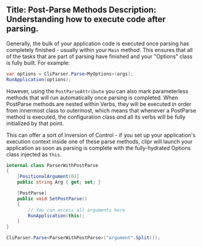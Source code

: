 Title: Post-Parse Methods
Description: Understanding how to execute code after parsing.
---

Generally, the bulk of your application code is executed once
parsing has completely finished - usually within your `Main` method.
This ensures that all of the tasks that are part of parsing have
finished and your "Options" class is fully built. For example:

```csharp
var options = CliParser.Parse<MyOptions>(args);
RunApplication(options);
```

However, using the `PostParseAttribute` you can also mark parameterless
methods that will run
automatically once parsing is completed. When PostParse methods are
nested within Verbs, they will be executed in order from innermost class
to outermost, which means that whenever a PostParse method is executed, the
configuration class *and* all its verbs will be fully initialized by that
point.

This can offer a sort of Inversion of Control - if you set up your application's
execution context inside one of these parse methods, clipr will launch your
application as soon as parsing is complete with the fully-hydrated Options
class injected as `this`.
```csharp
internal class ParserWithPostParse
{
    [PositionalArgument(0)]
    public string Arg { get; set; }

    [PostParse]
    public void SetPostParse()
    {
        // You can access all arguments here
        RunApplication(this);
    }
}
```

```csharp
CliParser.Parse<ParserWithPostParse>("argument".Split());
```